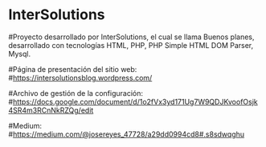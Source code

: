 # InterSolutions

#Proyecto desarrollado por InterSolutions, el cual se llama Buenos planes, desarrollado con tecnologías HTML, PHP, PHP Simple HTML DOM Parser,  Mysql.

#Página de presentación del sitio web:
#https://intersolutionsblog.wordpress.com/

#Archivo de gestión de la configuración:
#https://docs.google.com/document/d/1o2fVx3yd171Ug7W9QDJKvoofOsjk4SR4m3RCnNkRZQg/edit

#Medium:
#https://medium.com/@josereyes_47728/a29dd0994cd8#.s8sdwqghu
